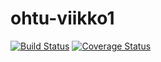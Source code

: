 # ohtu-viikko1

[![Build Status](https://travis-ci.org/SusiSusi/ohtu-viikko1.svg?branch=master)](https://travis-ci.org/SusiSusi/ohtu-viikko1) [![Coverage Status](https://coveralls.io/repos/github/SusiSusi/ohtu-viikko1/badge.svg?branch=master)](https://coveralls.io/github/SusiSusi/ohtu-viikko1?branch=master)
